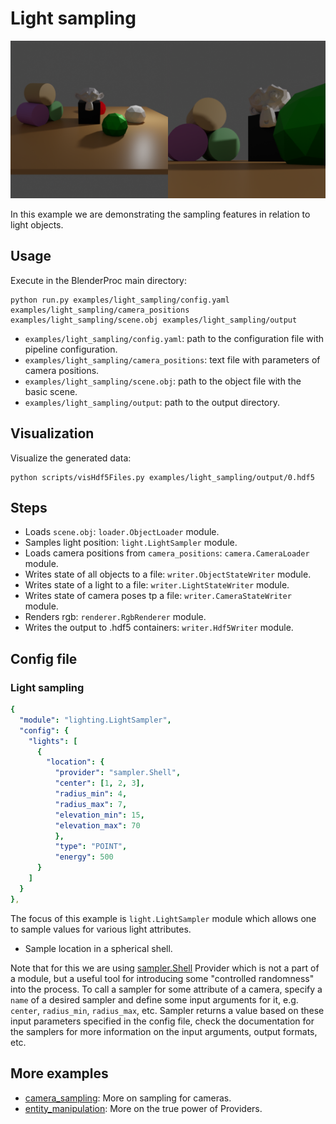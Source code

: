 # Light sampling

![](rendering.png)

In this example we are demonstrating the sampling features in relation to light objects.

## Usage

Execute in the BlenderProc main directory:

```
python run.py examples/light_sampling/config.yaml examples/light_sampling/camera_positions examples/light_sampling/scene.obj examples/light_sampling/output
```

* `examples/light_sampling/config.yaml`: path to the configuration file with pipeline configuration.
* `examples/light_sampling/camera_positions`: text file with parameters of camera positions.
* `examples/light_sampling/scene.obj`: path to the object file with the basic scene.
* `examples/light_sampling/output`: path to the output directory.

## Visualization

Visualize the generated data:

```
python scripts/visHdf5Files.py examples/light_sampling/output/0.hdf5
```

## Steps

* Loads `scene.obj`: `loader.ObjectLoader` module.
* Samples light position: `light.LightSampler` module.
* Loads camera positions from `camera_positions`: `camera.CameraLoader` module.
* Writes state of all objects to a file: `writer.ObjectStateWriter` module.
* Writes state of a light to a file: `writer.LightStateWriter` module.
* Writes state of camera poses tp a file: `writer.CameraStateWriter` module.
* Renders rgb: `renderer.RgbRenderer` module.
* Writes the output to .hdf5 containers: `writer.Hdf5Writer` module.

## Config file

### Light sampling

```yaml
{
  "module": "lighting.LightSampler",
  "config": {
    "lights": [
      {
        "location": {
          "provider": "sampler.Shell",
          "center": [1, 2, 3],
          "radius_min": 4,
          "radius_max": 7,
          "elevation_min": 15,
          "elevation_max": 70
          },
          "type": "POINT",
          "energy": 500
      }
    ]
  }
},
```

The focus of this example is `light.LightSampler` module which allows one to sample values for various light attributes. 

* Sample location in a spherical shell.

Note that for this we are using [sampler.Shell](../../src/provider/sampler) Provider which is not a part of a module, but a useful tool for introducing some "controlled randomness" into the process.
To call a sampler for some attribute of a camera, specify a `name` of a desired sampler and define some input arguments for it, e.g. `center`, `radius_min`, `radius_max`, etc.
Sampler returns a value based on these input parameters specified in the config file, check the documentation for the samplers for more information on the input arguments, output formats, etc.

## More examples

* [camera_sampling](../camera_sampling): More on sampling for cameras.
* [entity_manipulation](../entity_manipulation): More on the true power of Providers.
